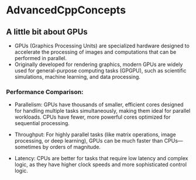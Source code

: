 # AdvancedCppConcepts

## A little bit about GPUs
-   GPUs (Graphics Processing Units) are specialized hardware designed to accelerate the processing of images and computations that can be performed in parallel. 
-   Originally developed for rendering graphics, modern GPUs are widely used for general-purpose computing tasks (GPGPU), such as scientific simulations, machine learning, and data processing.

### Performance Comparison:

-   Parallelism:
GPUs have thousands of smaller, efficient cores designed for handling multiple tasks simultaneously, making them ideal for parallel workloads. CPUs have fewer, more powerful cores optimized for sequential processing.

-   Throughput:
For highly parallel tasks (like matrix operations, image processing, or deep learning), GPUs can be much faster than CPUs—sometimes by orders of magnitude.

-   Latency:
CPUs are better for tasks that require low latency and complex logic, as they have higher clock speeds and more sophisticated control logic.

